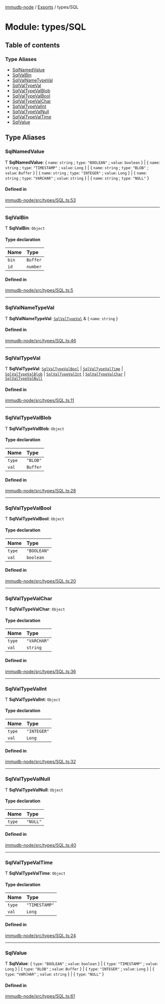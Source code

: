 [immudb-node](../README.md) / [Exports](../modules.md) / types/SQL

# Module: types/SQL

## Table of contents

### Type Aliases

- [SqlNamedValue](types_SQL.md#sqlnamedvalue)
- [SqlValBin](types_SQL.md#sqlvalbin)
- [SqlValNameTypeVal](types_SQL.md#sqlvalnametypeval)
- [SqlValTypeVal](types_SQL.md#sqlvaltypeval)
- [SqlValTypeValBlob](types_SQL.md#sqlvaltypevalblob)
- [SqlValTypeValBool](types_SQL.md#sqlvaltypevalbool)
- [SqlValTypeValChar](types_SQL.md#sqlvaltypevalchar)
- [SqlValTypeValInt](types_SQL.md#sqlvaltypevalint)
- [SqlValTypeValNull](types_SQL.md#sqlvaltypevalnull)
- [SqlValTypeValTime](types_SQL.md#sqlvaltypevaltime)
- [SqlValue](types_SQL.md#sqlvalue)

## Type Aliases

### SqlNamedValue

Ƭ **SqlNamedValue**: { `name`: `string` ; `type`: ``"BOOLEAN"`` ; `value`: `boolean`  } \| { `name`: `string` ; `type`: ``"TIMESTAMP"`` ; `value`: `Long`  } \| { `name`: `string` ; `type`: ``"BLOB"`` ; `value`: `Buffer`  } \| { `name`: `string` ; `type`: ``"INTEGER"`` ; `value`: `Long`  } \| { `name`: `string` ; `type`: ``"VARCHAR"`` ; `value`: `string`  } \| { `name`: `string` ; `type`: ``"NULL"``  }

#### Defined in

[immudb-node/src/types/SQL.ts:53](https://github.com/user3232/node-immu-db/blob/2e88686/immudb-node/src/types/SQL.ts#L53)

___

### SqlValBin

Ƭ **SqlValBin**: `Object`

#### Type declaration

| Name | Type |
| :------ | :------ |
| `bin` | `Buffer` |
| `id` | `number` |

#### Defined in

[immudb-node/src/types/SQL.ts:5](https://github.com/user3232/node-immu-db/blob/2e88686/immudb-node/src/types/SQL.ts#L5)

___

### SqlValNameTypeVal

Ƭ **SqlValNameTypeVal**: [`SqlValTypeVal`](types_SQL.md#sqlvaltypeval) & { `name`: `string`  }

#### Defined in

[immudb-node/src/types/SQL.ts:46](https://github.com/user3232/node-immu-db/blob/2e88686/immudb-node/src/types/SQL.ts#L46)

___

### SqlValTypeVal

Ƭ **SqlValTypeVal**: [`SqlValTypeValBool`](types_SQL.md#sqlvaltypevalbool) \| [`SqlValTypeValTime`](types_SQL.md#sqlvaltypevaltime) \| [`SqlValTypeValBlob`](types_SQL.md#sqlvaltypevalblob) \| [`SqlValTypeValInt`](types_SQL.md#sqlvaltypevalint) \| [`SqlValTypeValChar`](types_SQL.md#sqlvaltypevalchar) \| [`SqlValTypeValNull`](types_SQL.md#sqlvaltypevalnull)

#### Defined in

[immudb-node/src/types/SQL.ts:11](https://github.com/user3232/node-immu-db/blob/2e88686/immudb-node/src/types/SQL.ts#L11)

___

### SqlValTypeValBlob

Ƭ **SqlValTypeValBlob**: `Object`

#### Type declaration

| Name | Type |
| :------ | :------ |
| `type` | ``"BLOB"`` |
| `val` | `Buffer` |

#### Defined in

[immudb-node/src/types/SQL.ts:28](https://github.com/user3232/node-immu-db/blob/2e88686/immudb-node/src/types/SQL.ts#L28)

___

### SqlValTypeValBool

Ƭ **SqlValTypeValBool**: `Object`

#### Type declaration

| Name | Type |
| :------ | :------ |
| `type` | ``"BOOLEAN"`` |
| `val` | `boolean` |

#### Defined in

[immudb-node/src/types/SQL.ts:20](https://github.com/user3232/node-immu-db/blob/2e88686/immudb-node/src/types/SQL.ts#L20)

___

### SqlValTypeValChar

Ƭ **SqlValTypeValChar**: `Object`

#### Type declaration

| Name | Type |
| :------ | :------ |
| `type` | ``"VARCHAR"`` |
| `val` | `string` |

#### Defined in

[immudb-node/src/types/SQL.ts:36](https://github.com/user3232/node-immu-db/blob/2e88686/immudb-node/src/types/SQL.ts#L36)

___

### SqlValTypeValInt

Ƭ **SqlValTypeValInt**: `Object`

#### Type declaration

| Name | Type |
| :------ | :------ |
| `type` | ``"INTEGER"`` |
| `val` | `Long` |

#### Defined in

[immudb-node/src/types/SQL.ts:32](https://github.com/user3232/node-immu-db/blob/2e88686/immudb-node/src/types/SQL.ts#L32)

___

### SqlValTypeValNull

Ƭ **SqlValTypeValNull**: `Object`

#### Type declaration

| Name | Type |
| :------ | :------ |
| `type` | ``"NULL"`` |

#### Defined in

[immudb-node/src/types/SQL.ts:40](https://github.com/user3232/node-immu-db/blob/2e88686/immudb-node/src/types/SQL.ts#L40)

___

### SqlValTypeValTime

Ƭ **SqlValTypeValTime**: `Object`

#### Type declaration

| Name | Type |
| :------ | :------ |
| `type` | ``"TIMESTAMP"`` |
| `val` | `Long` |

#### Defined in

[immudb-node/src/types/SQL.ts:24](https://github.com/user3232/node-immu-db/blob/2e88686/immudb-node/src/types/SQL.ts#L24)

___

### SqlValue

Ƭ **SqlValue**: { `type`: ``"BOOLEAN"`` ; `value`: `boolean`  } \| { `type`: ``"TIMESTAMP"`` ; `value`: `Long`  } \| { `type`: ``"BLOB"`` ; `value`: `Buffer`  } \| { `type`: ``"INTEGER"`` ; `value`: `Long`  } \| { `type`: ``"VARCHAR"`` ; `value`: `string`  } \| { `type`: ``"NULL"``  }

#### Defined in

[immudb-node/src/types/SQL.ts:61](https://github.com/user3232/node-immu-db/blob/2e88686/immudb-node/src/types/SQL.ts#L61)
